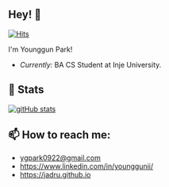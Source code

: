 ## Hey! 👋

[![Hits](https://hits.seeyoufarm.com/api/count/incr/badge.svg?url=https%3A%2F%2Fgithub.com%2Fjadru&count_bg=%231D4D64&title_bg=%23000000&icon=safari.svg&icon_color=%23FFFFFF&title=hits&edge_flat=true)](https://github.com/jadru)

I'm Younggun Park! 
- *Currently:* BA CS Student at Inje University.

## 👀 Stats
[![gitHub stats](https://github-readme-streak-stats.herokuapp.com?user=jadru&hide_border=true&date_format=M%20j%5B%2C%20Y%5D)](https://git.io/streak-stats)

## 📫 How to reach me:
- ygpark0922@gmail.com
- https://www.linkedin.com/in/younggunii/
- https://jadru.github.io
